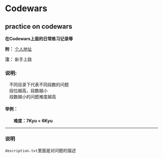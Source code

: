 # Codewars
practice on codewars  
---
**在Codewars上面的日常练习记录等** 

**附：** [个人地址](https://www.codewars.com/users/Gruffalo123)  

**注：** 新手上路

### 说明:
&emsp;不同目录下代表不同段数的问题  
&emsp;段位越高，段数越小  
&emsp;段数越小的问题难度越高  

#### 举例：  

&emsp;&emsp;**难度：7Kyu < 6Kyu**

---

### 说明
`description.txt`里面是对问题的描述  
